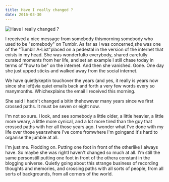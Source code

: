 ```yaml
---
title: Have I really changed ?
date: 2016-03-30
---
```


![Have I really changed ?](https://source.unsplash.com/-m88z7ily-w/1600x900)

I received a nice message from somebody thismorning somebody who used to be "somebody" on Tumblr. As far as I was concerned,she was one of the "Tumblr A-List"placed on a pedestal in the version of the internet that exists in my head. She was wonderfulto everybody, shared carefully curated moments from her life, and set an example I still chase today in terms of "how to be" on the internet. And then she vanished. Gone. One day she just upped sticks and walked away from the social internet.

We have quietlykeptin touchover the years (and yes, it really is years now since she left)via quiet emails back and forth a very few words every so manymonths. Whichexplains the email I received this morning.

She said I hadn't changed a bitin thehowever many years since we first crossed paths. It must be seven or eight now.

I'm not so sure. I look, and see somebody a little older, a little heavier, a little more weary, a little more cynical, and a lot more tired than the guy that crossed paths with her all those years ago. I wonder what I've done with my life over those yearswhere I've come fromwhere I'm goingand it's hard to organise the jumble at all.

I'm just me. Plodding on. Putting one foot in front of the otherlike I always have. So maybe she was rightI haven't changed so much at all. I'm still the same personstill putting one foot in front of the othera constant in the blogging universe. Quietly going about this strange business of recording thoughts and memories, and crossing paths with all sorts of people, from all sorts of backgrounds, from all corners of the world.